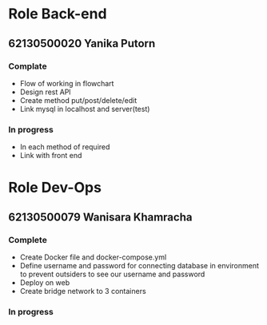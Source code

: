 # Role Back-end<br>
## 62130500020 Yanika Putorn<br>

### Complate
- Flow of working in flowchart<br>
- Design rest APl<br>
- Create method put/post/delete/edit<br>
- Link mysql in localhost and server(test)<br>

### In progress
- In each method of required<br>
- Link with front end<br>

# Role Dev-Ops<br>
## 62130500079 Wanisara Khamracha<br>

### Complete
- Create Docker file and docker-compose.yml
- Define username and password for connecting database in environment to prevent outsiders to see our username and password
- Deploy on web
- Create bridge network to 3 containers
### In progress
